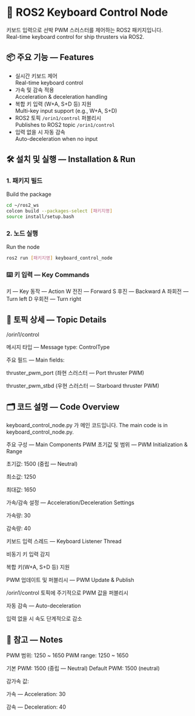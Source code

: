 # 🚤 ROS2 Keyboard Control Node

키보드 입력으로 선박 PWM 스러스터를 제어하는 ROS2 패키지입니다.  
Real-time keyboard control for ship thrusters via ROS2.

## 📦 주요 기능 — Features

- 실시간 키보드 제어  
  Real-time keyboard control
- 가속 및 감속 적용  
  Acceleration & deceleration handling
- 복합 키 입력 (W+A, S+D 등) 지원  
  Multi-key input support (e.g., W+A, S+D)
- ROS2 토픽 `/orin1/control` 퍼블리시  
  Publishes to ROS2 topic `/orin1/control`
- 입력 없을 시 자동 감속  
  Auto-deceleration when no input

## 🛠️ 설치 및 실행 — Installation & Run

### 1. 패키지 빌드  
Build the package

```bash
cd ~/ros2_ws
colcon build --packages-select [패키지명]
source install/setup.bash
```

### 2. 노드 실행
Run the node

```bash
ros2 run [패키지명] keyboard_control_node
```

### ⌨️ 키 입력 — Key Commands
키 — Key	동작 — Action
W	전진 — Forward
S	후진 — Backward
A	좌회전 — Turn left
D	우회전 — Turn right

## 🧩 토픽 상세 — Topic Details
/orin1/control

메시지 타입 — Message type: ControlType

주요 필드 — Main fields:

thruster_pwm_port (좌현 스러스터 — Port thruster PWM)

thruster_pwm_stbd (우현 스러스터 — Starboard thruster PWM)

## 🗂️ 코드 설명 — Code Overview
keyboard_control_node.py 가 메인 코드입니다.
The main code is in keyboard_control_node.py.

주요 구성 — Main Components
PWM 초기값 및 범위 — PWM Initialization & Range

초기값: 1500 (중립 — Neutral)

최소값: 1250

최대값: 1650

가속/감속 설정 — Acceleration/Deceleration Settings

가속량: 30

감속량: 40

키보드 입력 스레드 — Keyboard Listener Thread

비동기 키 입력 감지

복합 키(W+A, S+D 등) 지원

PWM 업데이트 및 퍼블리시 — PWM Update & Publish

/orin1/control 토픽에 주기적으로 PWM 값을 퍼블리시

자동 감속 — Auto-deceleration

입력 없을 시 속도 단계적으로 감소

## 📄 참고 — Notes
PWM 범위: 1250 ~ 1650
PWM range: 1250 ~ 1650

기본 PWM: 1500 (중립 — Neutral)
Default PWM: 1500 (neutral)

감가속 값:

가속 — Acceleration: 30

감속 — Deceleration: 40
